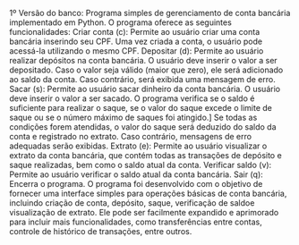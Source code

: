 1º Versão do banco:
Programa simples de gerenciamento de conta bancária implementado em Python. O programa oferece as seguintes funcionalidades:
Criar conta (c): Permite ao usuário criar uma conta bancária inserindo seu CPF. Uma vez criada a conta, o usuário pode acessá-la utilizando o mesmo CPF.
Depositar (d): Permite ao usuário realizar depósitos na conta bancária. O usuário deve inserir o valor a ser depositado.
  Caso o valor seja válido (maior que zero), ele será adicionado ao saldo da conta. Caso contrário, será exibida uma mensagem de erro.
Sacar (s): Permite ao usuário sacar dinheiro da conta bancária. O usuário deve inserir o valor a ser sacado.
  O programa verifica se o saldo é suficiente para realizar o saque, se o valor do saque excede o limite de saque ou se o número máximo de saques foi atingido.]
  Se todas as condições forem atendidas, o valor do saque será deduzido do saldo da conta e registrado no extrato. Caso contrário, mensagens de erro adequadas serão exibidas.
Extrato (e): Permite ao usuário visualizar o extrato da conta bancária, que contém todas as transações de depósito e saque realizadas, bem como o saldo atual da conta.
Verificar saldo (v): Permite ao usuário verificar o saldo atual da conta bancária.
Sair (q): Encerra o programa.
O programa foi desenvolvido com o objetivo de fornecer uma interface simples para operações básicas de conta bancária, incluindo criação de conta, depósito, saque, verificação de saldoe visualização de extrato.
Ele pode ser facilmente expandido e aprimorado para incluir mais funcionalidades, como transferências entre contas, controle de histórico de transações, entre outros.
